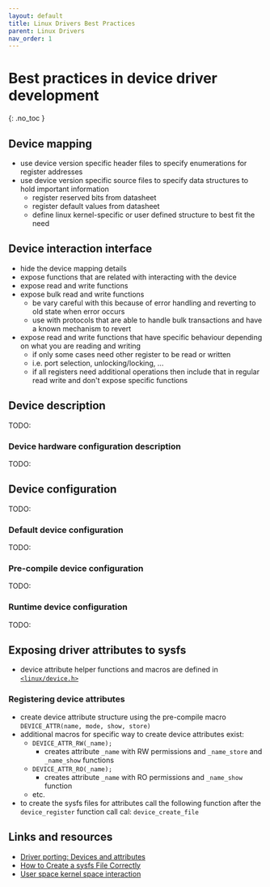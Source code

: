 ```yaml
---
layout: default
title: Linux Drivers Best Practices 
parent: Linux Drivers
nav_order: 1
---
```


# Best practices in device driver development
{: .no_toc }

## Device mapping
<!-- TODO: describe how to map the device internals to C code structures -->
- use device version specific header files to specify enumerations for register addresses
- use device version specific source files to specify data structures to hold important information
    - register reserved bits from datasheet
    - register default values from datasheet
    - define linux kernel-specific or user defined structure to best fit the need

## Device interaction interface
<!-- describe how to wrap the device mapping so that the implementation specifics are hidden -->
- hide the device mapping details
- expose functions that are related with interacting with the device
- expose read and write functions
- expose bulk read and write functions
    - be vary careful with this because of error handling  and reverting to old state when error occurs
    - use with protocols that are able to handle bulk transactions and have a known mechanism to revert
- expose read and write functions that have specific behaviour depending on what you are reading and writing
    - if only some cases need other register to be read or written
    - i.e. port selection, unlocking/locking, ...
    - if all registers need additional operations then include that in regular read write and don't expose
    specific functions

## Device description
<!-- describe how to describe how the device is connected -->
TODO:

### Device hardware configuration description
<!-- touch on OF (devicetree) configuration and best practices -->
<!-- mention ACPI -->
TODO:

## Device configuration
<!-- approaches on how to configure the device -->
TODO:

### Default device configuration
TODO:

### Pre-compile device configuration
TODO:

### Runtime device configuration
TODO:

## Exposing driver attributes to sysfs
- device attribute helper functions and macros are defined in
[`<linux/device.h>`](https://github.com/torvalds/linux/blob/master/include/linux/device.h)

### Registering device attributes
- create device attribute structure using the pre-compile macro
`DEVICE_ATTR(name, mode, show, store)`
- additional macros for specific way to create device attributes exist:
    - `DEVICE_ATTR_RW(_name);`
        - creates attribute `_name` with RW permissions and
        `_name_store` and `_name_show` functions
    - `DEVICE_ATTR_RO(_name);`
        - creates attribute `_name` with RO permissions and
        `_name_show` function
    - etc.
- to create the sysfs files for attributes call the following function
after the `device_register` function call cal:
`device_create_file`

## Links and resources
- [Driver porting: Devices and attributes](https://lwn.net/Articles/31220/)
- [How to Create a sysfs File Correctly](https://www.linuxfoundation.org/blog/how-to-create-a-sysfs-file-correctly/)
- [User space kernel space interaction](https://pothos.github.io/papers/linux_userspace_kernel_interaction.pdf)


